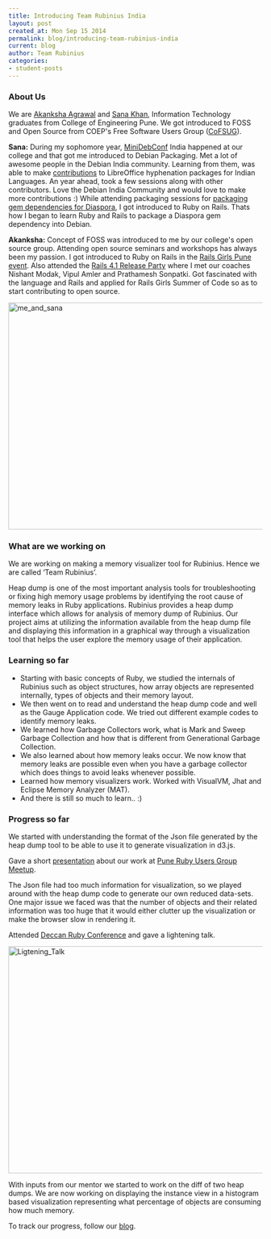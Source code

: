 ```yaml
---
title: Introducing Team Rubinius India
layout: post
created_at: Mon Sep 15 2014
permalink: blog/introducing-team-rubinius-india
current: blog
author: Team Rubinius
categories:
- student-posts
---
```


### About Us

We are [Akanksha Agrawal](https://twitter.com/AkankshaHA) and [Sana Khan](https://twitter.com/sanakhan_libre), Information Technology graduates from College of Engineering Pune. We got introduced to FOSS and Open Source from COEP's Free Software Users Group ([CoFSUG](http://foss.coep.org.in/fosslab/cofsug.html)).

**Sana:** During my sophomore year, [MiniDebConf](https://wiki.debian.org/DebianIndia/MiniDebConf2010) India happened at our college and that got me introduced to Debian Packaging. Met a lot of awesome people in the Debian India community. Learning from them, was able to make [contributions](https://qa.debian.org/developer.php?login=sanakhan2011@gmail.com) to LibreOffice hyphenation packages for Indian Languages. An year ahead, took a few sessions along with other contributors. Love the Debian India Community and would love to make more contributions :) While attending packaging sessions for [packaging gem dependencies for Diaspora](https://wiki.debian.org/Diaspora/Packaging/Sessions), I got introduced to Ruby on Rails. Thats how I began to learn Ruby and Rails to package a Diaspora gem dependency into Debian.

**Akanksha:** Concept of FOSS was introduced to me by our college's open source group. Attending open source seminars and workshops has always been my passion. I got introduced to Ruby on Rails in the [Rails Girls Pune event](http://blog.joshsoftware.com/2013/08/30/railsgirls-pune-the-gold-and-the-beautiful/). Also attended the [Rails 4.1 Release Party](https://twitter.com/vipulnsward/status/459971085128040448/photo/1) where I met our coaches Nishant Modak, Vipul Amler and Prathamesh Sonpatki. Got fascinated with the language and Rails and applied for Rails Girls Summer of Code so as to start contributing to open source.

<img src="https://cloud.githubusercontent.com/assets/2115379/4102379/a91b12dc-3126-11e4-97c2-72be345214be.JPG" alt="me_and_sana" height="450" width="600">

### What are we working on

We are working on making a memory visualizer tool for Rubinius. Hence we are called ‘Team Rubinius’.

Heap dump is one of the most important analysis tools for troubleshooting or fixing high memory usage problems by identifying the root cause of memory leaks in Ruby applications. Rubinius provides a heap dump interface which allows for analysis of memory dump of Rubinius. Our project aims at utilizing the information available from the heap dump file and displaying this information in a graphical way through a visualization tool that helps the user explore the memory usage of their application.

### Learning so far

* Starting with basic concepts of Ruby, we studied the internals of Rubinius such as object structures, how array objects are represented internally, types of objects and their memory layout.
* We then went on to read and understand the heap dump code and well as the Gauge Application code. We tried out different example codes to identify memory leaks.
* We learned how Garbage Collectors work, what is Mark and Sweep Garbage Collection and how that is different from Generational Garbage Collection.
* We also learned about how memory leaks occur. We now know that memory leaks are possible even when you have a garbage collector which does things to avoid leaks whenever possible.
* Learned how memory visualizers work. Worked with VisualVM, Jhat and Eclipse Memory Analyzer (MAT).
* And there is still so much to learn.. :)

### Progress so far

We started with understanding the format of the Json file generated by the heap dump tool to be able to use it to generate visualization in d3.js.

Gave a short [presentation](http://www.slideshare.net/akankshaaha/prug-rubinius-presentation) about our work at [Pune Ruby Users Group Meetup](http://www.meetup.com/PuneRailsMeetup/events/192782212/).

The Json file had too much information for visualization, so we played around with the heap dump code to generate our own reduced data-sets. One major issue we faced was that the number of objects and their related information was too huge that it would either clutter up the visualization or make the browser slow in rendering it.

Attended [Deccan Ruby Conference](http://www.deccanrubyconf.org/) and gave a lightening talk.

<img src="https://cloud.githubusercontent.com/assets/2115379/4102383/ca4300dc-3126-11e4-9a0b-017ff06a72aa.jpg" alt="Ligtening_Talk" height="450" width="600">

With inputs from our mentor we started to work on the diff of two heap dumps. We are now working on displaying the instance view in a histogram based visualization representing what percentage of objects are consuming how much memory.

To track our progress, follow our [blog](http://teamrubiniusrgsoc14.blogspot.in/).  

